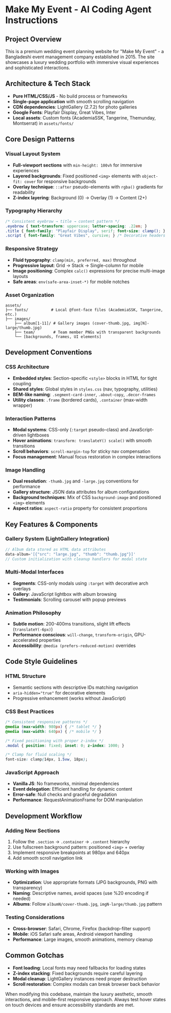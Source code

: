 # Make My Event - AI Coding Agent Instructions

## Project Overview
This is a premium wedding event planning website for "Make My Event" - a Bangladeshi event management company established in 2015. The site showcases a luxury wedding portfolio with immersive visual experiences and sophisticated interactions.

## Architecture & Tech Stack
- **Pure HTML/CSS/JS** - No build process or frameworks
- **Single-page application** with smooth scrolling navigation
- **CDN dependencies**: LightGallery (2.7.2) for photo galleries
- **Google Fonts**: Playfair Display, Great Vibes, Inter
- **Local assets**: Custom fonts (AcademiaSSK, Tangerine, Themunday, Montserrat) in `assets/fonts/`

## Core Design Patterns

### Visual Layout System
- **Full-viewport sections** with `min-height: 100vh` for immersive experiences  
- **Layered backgrounds**: Fixed positioned `<img>` elements with `object-fit: cover` for responsive backgrounds
- **Overlay technique**: `::after` pseudo-elements with `rgba()` gradients for readability
- **Z-index layering**: Background (0) → Overlay (1) → Content (2+)

### Typography Hierarchy
```css
/* Consistent eyebrow → title → content pattern */
.eyebrow { text-transform: uppercase; letter-spacing: .22em; }
.title { font-family: "Playfair Display", serif; font-size: clamp(); }
.script { font-family: "Great Vibes", cursive; } /* Decorative headers */
```

### Responsive Strategy
- **Fluid typography**: `clamp(min, preferred, max)` throughout
- **Progressive layout**: Grid → Stack → Single-column for mobile
- **Image positioning**: Complex `calc()` expressions for precise multi-image layouts
- **Safe areas**: `env(safe-area-inset-*)` for mobile notches

### Asset Organization
```
assets/
├── fonts/          # Local @font-face files (AcademiaSSK, Tangerine, etc.)
├── images/
    ├── album[1-11]/ # Gallery images (cover-thumb.jpg, img[N]-large/thumb.jpg)
    ├── team/        # Team member PNGs with transparent backgrounds
    └── [backgrounds, frames, UI elements]
```

## Development Conventions

### CSS Architecture
- **Embedded styles**: Section-specific `<style>` blocks in HTML for tight coupling
- **Shared styles**: Global styles in `styles.css` (nav, typography, utilities)
- **BEM-like naming**: `.segment-card-inner`, `.about-copy`, `.decor-frames`
- **Utility classes**: `.frame` (bordered cards), `.container` (max-width wrapper)

### Interaction Patterns
- **Modal systems**: CSS-only (`:target` pseudo-class) and JavaScript-driven lightboxes
- **Hover animations**: `transform: translateY() scale()` with smooth transitions
- **Scroll behaviors**: `scroll-margin-top` for sticky nav compensation
- **Focus management**: Manual focus restoration in complex interactions

### Image Handling
- **Dual resolution**: `-thumb.jpg` and `-large.jpg` conventions for performance
- **Gallery structure**: JSON data attributes for album configurations
- **Background techniques**: Mix of CSS `background-image` and positioned `<img>` elements
- **Aspect ratios**: `aspect-ratio` property for consistent proportions

## Key Features & Components

### Gallery System (LightGallery Integration)
```javascript
// Album data stored as HTML data attributes
data-album='[{"src": "large.jpg", "thumb": "thumb.jpg"}]'
// Custom initialization with cleanup handlers for modal state
```

### Multi-Modal Interfaces
- **Segments**: CSS-only modals using `:target` with decorative arch overlays
- **Gallery**: JavaScript lightbox with album browsing
- **Testimonials**: Scrolling carousel with popup previews

### Animation Philosophy  
- **Subtle motion**: 200-400ms transitions, slight lift effects (`translateY(-6px)`)
- **Performance conscious**: `will-change`, `transform-origin`, GPU-accelerated properties
- **Accessibility**: `@media (prefers-reduced-motion)` overrides

## Code Style Guidelines

### HTML Structure
- Semantic sections with descriptive IDs matching navigation
- `aria-hidden="true"` for decorative elements
- Progressive enhancement (works without JavaScript)

### CSS Best Practices  
```css
/* Consistent responsive patterns */
@media (max-width: 980px) { /* tablet */ }
@media (max-width: 640px) { /* mobile */ }

/* Fixed positioning with proper z-index */
.modal { position: fixed; inset: 0; z-index: 1000; }

/* Clamp for fluid scaling */
font-size: clamp(14px, 1.5vw, 18px);
```

### JavaScript Approach
- **Vanilla JS**: No frameworks, minimal dependencies
- **Event delegation**: Efficient handling for dynamic content  
- **Error-safe**: Null checks and graceful degradation
- **Performance**: RequestAnimationFrame for DOM manipulation

## Development Workflow

### Adding New Sections
1. Follow the `.section` → `.container` → `.content` hierarchy
2. Use fullscreen background pattern: positioned `<img>` + overlay
3. Implement responsive breakpoints at 980px and 640px
4. Add smooth scroll navigation link

### Working with Images
- **Optimization**: Use appropriate formats (JPG backgrounds, PNG with transparency)
- **Naming**: Descriptive names, avoid spaces (use %20 encoding if needed)  
- **Albums**: Follow `albumN/cover-thumb.jpg`, `imgN-large/thumb.jpg` pattern

### Testing Considerations
- **Cross-browser**: Safari, Chrome, Firefox (backdrop-filter support)
- **Mobile**: iOS Safari safe areas, Android viewport handling
- **Performance**: Large images, smooth animations, memory cleanup

## Common Gotchas
- **Font loading**: Local fonts may need fallbacks for loading states
- **Z-index stacking**: Fixed backgrounds require careful layering
- **Modal cleanup**: LightGallery instances need proper destruction
- **Scroll restoration**: Complex modals can break browser back behavior

When modifying this codebase, maintain the luxury aesthetic, smooth interactions, and mobile-first responsive approach. Always test hover states on touch devices and ensure accessibility standards are met.